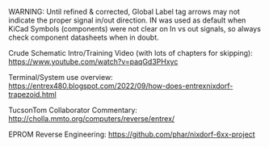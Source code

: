 WARNING:  Until refined & corrected, Global Label tag arrows may not indicate the proper signal in/out direction.
IN was used as default when KiCad Symbols (components) were not clear on In vs out signals, so always check component datasheets when in doubt.

Crude Schematic Intro/Training Video (with lots of chapters for skipping):
https://www.youtube.com/watch?v=paqGd3PHxyc

Terminal/System use overview:
https://entrex480.blogspot.com/2022/09/how-does-entrexnixdorf-trapezoid.html

TucsonTom Collaborator Commentary:
http://cholla.mmto.org/computers/reverse/entrex/

EPROM Reverse Engineering:
https://github.com/phar/nixdorf-6xx-project
